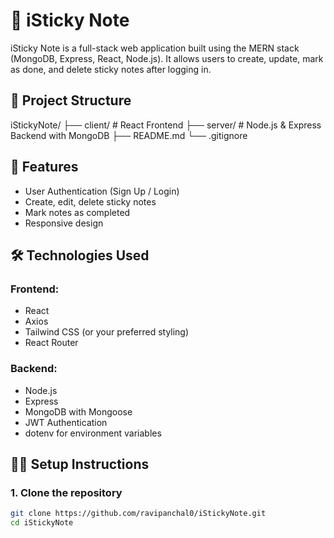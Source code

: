 # 📝 iSticky Note

iSticky Note is a full-stack web application built using the MERN stack (MongoDB, Express, React, Node.js). It allows users to create, update, mark as done, and delete sticky notes after logging in.

## 📂 Project Structure

iStickyNote/
├── client/ # React Frontend
├── server/ # Node.js & Express Backend with MongoDB
├── README.md
└── .gitignore

## 🚀 Features

- User Authentication (Sign Up / Login)
- Create, edit, delete sticky notes
- Mark notes as completed
- Responsive design

## 🛠 Technologies Used

### Frontend:

- React
- Axios
- Tailwind CSS (or your preferred styling)
- React Router

### Backend:

- Node.js
- Express
- MongoDB with Mongoose
- JWT Authentication
- dotenv for environment variables

## 🧑‍💻 Setup Instructions

### 1. Clone the repository

```bash
git clone https://github.com/ravipanchal0/iStickyNote.git
cd iStickyNote
```
